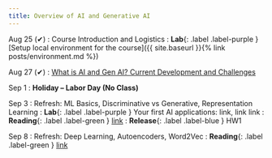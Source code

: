 ```yaml
---
title: Overview of AI and Generative AI
---
```


Aug 25 (✔)
: Course Introduction and Logistics
: **Lab**{: .label .label-purple } [Setup local environment for the course]({{ site.baseurl }}{% link posts/environment.md %})

Aug 27 (✔)
: [What is AI and Gen AI? Current Development and Challenges](https://iu.instructure.com/courses/2329710/files/193902152?module_item_id=36770363)

Sep 1
: **Holiday – Labor Day (No Class)**

Sep 3
: Refresh: ML Basics, Discriminative vs Generative, Representation Learning
: **Lab**{: .label .label-purple } Your first AI applications: link, link link
: **Reading**{: .label .label-green } [link](https://link.springer.com/article/10.1007/s12525-021-00475-2) 
: **Release**{: .label .label-blue } HW1

Sep 8
: Refresh: Deep Learning, Autoencoders, Word2Vec
: **Reading**{: .label .label-green }  [link](https://writings.stephenwolfram.com/2023/02/what-is-chatgpt-doing-and-why-does-it-work/)
